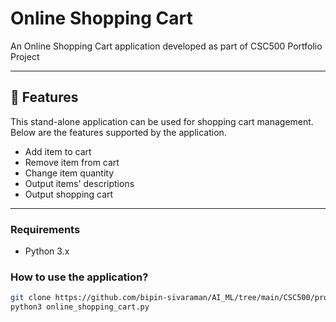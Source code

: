 # Online Shopping Cart

An Online Shopping Cart application developed as part of CSC500 Portfolio Project

---

## 🚀 Features

This stand-alone application can be used for shopping cart management. Below are the features supported by the application.

- Add item to cart
- Remove item from cart
- Change item quantity
- Output items' descriptions
- Output shopping cart

---

### Requirements

- Python 3.x

### How to use the application?

```bash
git clone https://github.com/bipin-sivaraman/AI_ML/tree/main/CSC500/protfolio_project
python3 online_shopping_cart.py

